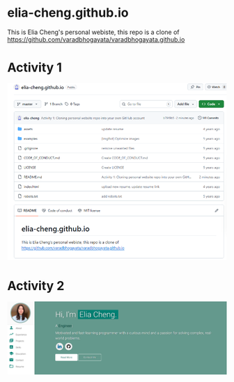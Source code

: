 # elia-cheng.github.io

This is Elia Cheng's personal webiste, this repo is a clone of https://github.com/varadbhogayata/varadbhogayata.github.io

# Activity 1
<p align="center"> 
  <kbd>
    <a><img src="submission images/activity 1.png"></a>
  </kbd>
</p>

# Activity 2

<p align="center"> 
  <kbd>
    <a><img src="submission images/activity 2-1.png"></a>
  </kbd>
</p>

